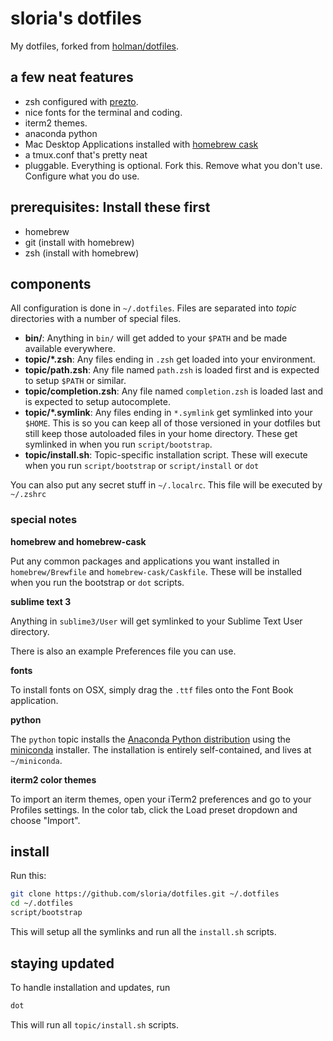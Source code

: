 # sloria's dotfiles

My dotfiles, forked from [holman/dotfiles](https://github.com/holman/dotfiles).

## a few neat features

- zsh configured with [prezto](https://github.com/sorin-ionescu/prezto).
- nice fonts for the terminal and coding.
- iterm2 themes.
- anaconda python
- Mac Desktop Applications installed with [homebrew cask](https://github.com/caskroom/homebrew-cask)
- a tmux.conf that's pretty neat
- pluggable. Everything is optional. Fork this. Remove what you don't use. Configure what you do use.

## prerequisites: Install these first

- homebrew
- git (install with homebrew)
- zsh (install with homebrew)

## components

All configuration is done in `~/.dotfiles`. Files are separated into *topic* directories with a number of special files.

- **bin/**: Anything in `bin/` will get added to your `$PATH` and be made
  available everywhere.
- **topic/\*.zsh**: Any files ending in `.zsh` get loaded into your
  environment.
- **topic/path.zsh**: Any file named `path.zsh` is loaded first and is
  expected to setup `$PATH` or similar.
- **topic/completion.zsh**: Any file named `completion.zsh` is loaded
  last and is expected to setup autocomplete.
- **topic/\*.symlink**: Any files ending in `*.symlink` get symlinked into
  your `$HOME`. This is so you can keep all of those versioned in your dotfiles
  but still keep those autoloaded files in your home directory. These get
  symlinked in when you run `script/bootstrap`.
- **topic/install.sh**: Topic-specific installation script. These will execute when you run `script/bootstrap` or `script/install` or `dot`

You can also put any secret stuff in `~/.localrc`. This file will be executed by `~/.zshrc`

### special notes

**homebrew and homebrew-cask**

Put any common packages and applications you want installed in `homebrew/Brewfile` and `homebrew-cask/Caskfile`. These will be installed when you run the bootstrap or `dot` scripts.

**sublime text 3**

Anything in `sublime3/User` will get symlinked to your Sublime Text User directory. 

There is also an example Preferences file you can use.

**fonts**

To install fonts on OSX, simply drag the `.ttf` files onto the Font Book application. 

**python**

The `python` topic installs the [Anaconda Python distribution](https://store.continuum.io/cshop/anaconda/) using the [miniconda](http://conda.pydata.org/miniconda.html) installer. The installation is entirely self-contained, and lives at `~/miniconda`.

**iterm2 color themes**

To import an iterm themes, open your iTerm2 preferences and go to your Profiles settings. In the color tab, click the Load preset dropdown and choose "Import".

## install

Run this:

```sh
git clone https://github.com/sloria/dotfiles.git ~/.dotfiles
cd ~/.dotfiles
script/bootstrap
```

This will setup all the symlinks and run all the `install.sh` scripts.

## staying updated

To handle installation and updates, run

```sh
dot
```

This will run all `topic/install.sh` scripts.

